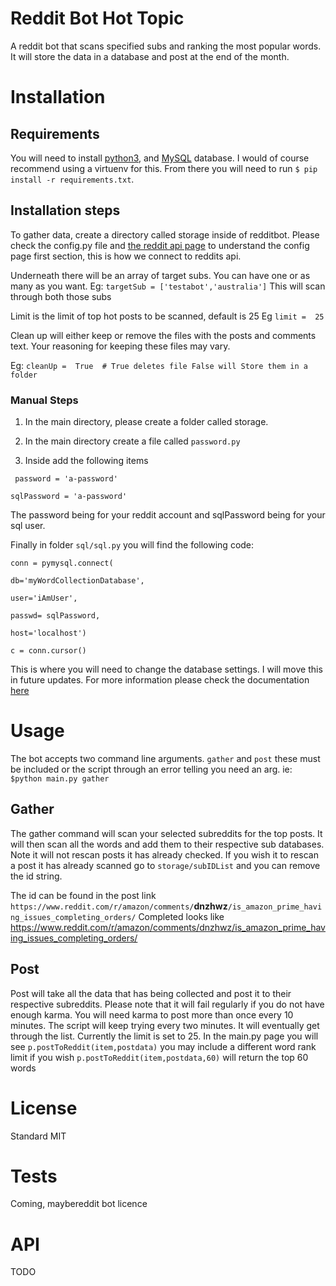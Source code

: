 
# Reddit Bot Hot Topic

A reddit bot that scans specified subs and ranking the most popular words. It will store the data in a database and post at the end of the month.

  
  

# Installation

## Requirements

You will need to install [python3](https://www.python.org/downloads/), and [MySQL](https://www.mysql.com/) database. I would of course recommend using a virtuenv for this. From there you will need to run `$ pip install -r requirements.txt`.  

## Installation steps

To gather data, create a directory called storage inside of redditbot. 
Please check the config.py file and [the reddit api page]( https://github.com/reddit-archive/reddit/wiki/OAuth2) to understand the config page first section, this is how we connect to reddits api. 

Underneath there will be an array of target subs. You can have one or as many as you want. 
Eg: `targetSub = ['testabot','australia']`
This will scan through both those subs

Limit is the limit of top hot posts to be scanned, default is 25
Eg `limit =  25`

Clean up will either keep or remove the files with the posts and comments text. Your reasoning for keeping these files may vary.

Eg: `cleanUp =  True  # True deletes file False will Store them in a folder`
 ### Manual Steps

 1. In the main directory, please create a folder called storage.
    
 2. In the main directory create a file called `password.py`
 3. Inside add the following items 

   ` password = 'a-password'`
    
    sqlPassword = 'a-password'

The password being for your reddit account and sqlPassword being for your sql user. 

Finally in folder `sql/sql.py` you will find the following code:

    conn = pymysql.connect(
    
    db='myWordCollectionDatabase',
    
    user='iAmUser',
    
    passwd= sqlPassword,
    
    host='localhost')
    
    c = conn.cursor()
 This is where you will need to change the database settings. I will move this in future updates.  For more information please check the documentation [here](https://pymysql.readthedocs.io/en/latest/user/examples.html)

# Usage
The bot accepts two command line arguments. `gather` and `post` these must be included or the script through an error telling you need an arg.  ie: `$python main.py gather`
## Gather
The gather command will scan your selected subreddits for the top posts. It will then scan all the words and add them to their respective sub databases. Note it will not rescan posts it has already checked. If you wish it to rescan a post it has already scanned go to `storage/subIDList` and you can remove the id string. 

The id can be found in the post link `https://www.reddit.com/r/amazon/comments/`**dnzhwz**`/is_amazon_prime_having_issues_completing_orders/` 
Completed looks like https://www.reddit.com/r/amazon/comments/dnzhwz/is_amazon_prime_having_issues_completing_orders/

## Post
Post will take all the data that has being collected and post it to their respective subreddits. Please note that it will fail regularly if you do not have enough karma. You will need karma to post more than once every 10 minutes. The script will keep trying every two minutes. It will eventually get through the list. Currently the limit is set to 25. In the main.py page you will see `p.postToReddit(item,postdata)` you may include a different word rank limit if you wish `p.postToReddit(item,postdata,60)` will return the top 60 words

# License 
Standard MIT

# Tests
Coming, maybereddit bot licence

# API

TODO



